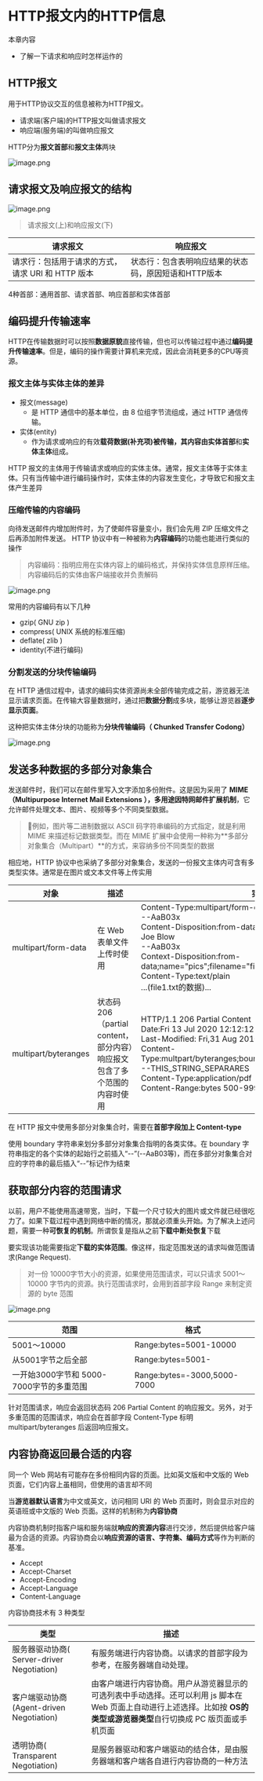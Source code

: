 # HTTP报文内的HTTP信息

本章内容

- 了解一下请求和响应时怎样运作的

## HTTP报文

用于HTTP协议交互的信息被称为HTTP报文。

- 请求端(客户端)的HTTP报文叫做请求报文
- 响应端(服务端)的叫做响应报文

HTTP分为**报文首部**和**报文主体**两块

![image.png](http://ww1.sinaimg.cn/large/006rAlqhly1g7xwvjeer8j309606igmo.jpg)

## 请求报文及响应报文的结构

![image.png](http://ww1.sinaimg.cn/large/006rAlqhly1g7xwwznz7mj30ns0aijxh.jpg)

> 请求报文(上)和响应报文(下)

| 请求报文                                          | 响应报文                                             |
| ------------------------------------------------- | ---------------------------------------------------- |
| 请求行：包括用于请求的方式，请求 URI 和 HTTP 版本 | 状态行：包含表明响应结果的状态码，原因短语和HTTP版本 |

4种首部：通用首部、请求首部、响应首部和实体首部

## 编码提升传输速率

HTTP在传输数据时可以按照**数据原貌**直接传输，但也可以传输过程中通过**编码提升传输速率**。但是，编码的操作需要计算机来完成，因此会消耗更多的CPU等资源。

### 报文主体与实体主体的差异

- 报文(message) 
    - 是 HTTP 通信中的基本单位，由 8 位组字节流组成，通过 HTTP 通信传输。
- 实体(entity)
    - 作为请求或响应的有效**载荷数据(补充项)**被传输，其内容由**实体首部**和**实体主体**组成。

HTTP 报文的主体用于传输请求或响应的实体主体。通常，报文主体等于实体主体。只有当传输中进行编码操作时，实体主体的内容发生变化，才导致它和报文主体产生差异

### 压缩传输的内容编码

向待发送邮件内增加附件时，为了使邮件容量变小，我们会先用 ZIP 压缩文件之后再添加附件发送。 HTTP 协议中有一种被称为**内容编码**的功能也能进行类似的操作

> 内容编码：指明应用在实体内容上的编码格式，并保持实体信息原样压缩。内容编码后的实体由客户端接收并负责解码

![image.png](http://ww1.sinaimg.cn/large/006rAlqhly1g7xy5rxe18j30ou0dyte7.jpg)

常用的内容编码有以下几种

- gzip( GNU zip )
- compress( UNIX 系统的标准压缩)
- deflate( zlib )
- identity(不进行编码)

### 分割发送的分块传输编码

在 HTTP 通信过程中，请求的编码实体资源尚未全部传输完成之前，游览器无法显示请求页面。在传输大容量数据时，通过把**数据分割**成多块，能够让游览器**逐步显示页面**。

这种把实体主体分块的功能称为**分块传输编码（ Chunked Transfer Codong）**

![image.png](http://ww1.sinaimg.cn/large/006rAlqhly1g7xyazd5h7j30p20fqdns.jpg)

## 发送多种数据的多部分对象集合

发送邮件时，我们可以在邮件里写入文字添加多份附件。这是因为采用了 **MIME（Multipurpose Internet Mail Extensions ），多用途因特网邮件扩展机制**，它允许邮件处理文本、图片、视频等多个不同类型数据。

> 例如，图片等二进制数据以 ASCII 码字符串编码的方式指定，就是利用 MIME 来描述标记数据类型。而在 MIME 扩展中会使用一种称为**多部分对象集合（Multipart）**的方式，来容纳多份不同类型的数据

相应地，HTTP 协议中也采纳了多部分对象集合，发送的一份报文主体内可含有多类型实体。通常是在图片或文本文件等上传实用

| 对象                 | 描述                                                         | 实例                                                         |
| -------------------- | ------------------------------------------------------------ | ------------------------------------------------------------ |
| multipart/form-data  | 在 Web 表单文件上传时使用                                    | Content-Type:multipart/form-data;**boundary=AaB03x**<br />--AaB03x<br />Content-Disposition:from-data;name="field1"<br />Joe Blow<br />--AaB03x<br />Context-Disposition:from-data;name="pics";filename="file1.txt"<br />Content-Type:text/plain<br />...(file1.txt的数据)... |
| multipart/byteranges | 状态码 206 （partial content，部分内容）响应报文包含了多个范围的内容时使用 | HTTP/1.1 206 Partial Content<br />Date:Fri 13 Jul 2020 12:12:12 GMT<br />Last-Modified: Fri,31 Aug 2010 12:12:12 GMT<br />Content-Type:multpart/byteranges;boundary=THIS_STRING_SEPARATES<br />--THIS_STRING_SEPARARES<br />Content-Type:application/pdf<br />Content-Range:bytes 500-999/8000 |

在 HTTP 报文中使用多部分对象集合时，需要在**首部字段加上 Content-type**

使用 boundary 字符串来划分多部分对象集合指明的各类实体。在 boundary 字符串指定的各个实体的起始行之前插入“--”(--AaB03等)，而在多部分对象集合对应的字符串的最后插入“--”标记作为结束

## 获取部分内容的范围请求

以前，用户不能使用高速带宽，当时，下载一个尺寸较大的图片或文件就已经很吃力了。如果下载过程中遇到网络中断的情况，那就必须重头开始。为了解决上述问题，需要一种**可恢复的机制**。所谓恢复是指从之前**下载中断处恢复**下载

要实现该功能需要指定**下载的实体范围**。像这样，指定范围发送的请求叫做范围请求(Range Request).

> 对一份 10000字节大小的资源，如果使用范围请求，可以只请求 5001～10000 字节内的资源。执行范围请求时，会用到首部字段 Range 来制定资源的 byte 范围

![image.png](http://ww1.sinaimg.cn/large/006rAlqhly1g7xzen485yj30pw0jedtl.jpg)

| 范围                                     | 格式                        |
| ---------------------------------------- | --------------------------- |
| 5001～10000                              | Range:bytes=5001-10000      |
| 从5001字节之后全部                       | Range:bytes=5001-           |
| 一开始3000字节和 5000-7000字节的多重范围 | Range:bytes=-3000,5000-7000 |

针对范围请求，响应会返回状态码 206 Partial Content 的响应报文。另外，对于多重范围的范围请求，响应会在首部字段 Content-Type 标明 multipart/byteranges 后返回响应报文。



## 内容协商返回最合适的内容

同一个 Web 网站有可能存在多份相同内容的页面。比如英文版和中文版的 Web 页面，它们内容上虽相同，但使用的语言却不同

当**游览器默认语言**为中文或英文，访问相同 URI 的 Web 页面时，则会显示对应的英语班或中文版的 Web 页面。这样的机制称为**内容协商**

内容协商机制时指客户端和服务端就**响应的资源内容**进行交涉，然后提供给客户端最为合适的资源。内容协商会以**响应资源的语言、字符集、编码方式**等作为判断的基准。

- Accept
- Accept-Charset
- Accept-Encoding
- Accept-Language
- Content-Language

内容协商技术有 3 种类型

| 类型                                       | 描述                                                         |
| ------------------------------------------ | ------------------------------------------------------------ |
| 服务器驱动协商( Server-driver Negotiation) | 有服务端进行内容协商。以请求的首部字段为参考，在服务器端自动处理。 |
| 客户端驱动协商(Agent-driven Negotiation)   | 由客户端进行内容协商。用户从游览器显示的可选列表中手动选择。还可以利用 js 脚本在 Web 页面上自动进行上述选择。比如按 **OS的类型或游览器类型**自行切换成 PC 版页面或手机页面 |
| 透明协商( Transparent Negotiation)         | 是服务器驱动和客户端驱动的结合体，是由服务器端和客户端各自进行内容协商的一种方法 |

